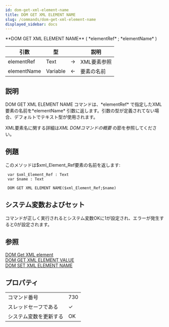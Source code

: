 ```yaml
---
id: dom-get-xml-element-name
title: DOM GET XML ELEMENT NAME
slug: /commands/dom-get-xml-element-name
displayed_sidebar: docs
---
```


<!--REF #_command_.DOM GET XML ELEMENT NAME.Syntax-->**DOM GET XML ELEMENT NAME** ( *elementRef* ; *elementName* )<!-- END REF-->
<!--REF #_command_.DOM GET XML ELEMENT NAME.Params-->
| 引数 | 型 |  | 説明 |
| --- | --- | --- | --- |
| elementRef | Text | &#8594;  | XML要素参照 |
| elementName | Variable | &#8592; | 要素の名前 |

<!-- END REF-->

## 説明 

<!--REF #_command_.DOM GET XML ELEMENT NAME.Summary-->DOM GET XML ELEMENT NAME コマンドは、*elementRef* で指定したXML要素の名前を*elementName* 引数に返します。<!-- END REF-->引数の型が定義されてない場合、デフォルトでテキスト型が使用されます。

XML要素名に関する詳細は*XML DOMコマンドの概要* の節を参照してください。

## 例題 

このメソッドは$xml\_Element\_Ref要素の名前を返します:

```4d
 var $xml_Element_Ref : Text
 var $name : Text
 
 DOM GET XML ELEMENT NAME($xml_Element_Ref;$name)
```

## システム変数およびセット 

コマンドが正しく実行されるとシステム変数OKに1が設定され、エラーが発生すると0が設定されます。

## 参照 

[DOM Get XML element](dom-get-xml-element.md)  
[DOM GET XML ELEMENT VALUE](dom-get-xml-element-value.md)  
[DOM SET XML ELEMENT NAME](dom-set-xml-element-name.md)  

## プロパティ

|  |  |
| --- | --- |
| コマンド番号 | 730 |
| スレッドセーフである | &check; |
| システム変数を更新する | OK |


